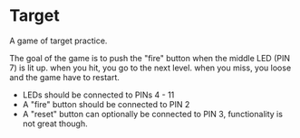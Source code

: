 # Target

A game of target practice.

The goal of the game is to push the "fire" button when the middle LED (PIN 7) is lit up.
when you hit, you go to the next level.
when you miss, you loose and the game have to restart.

- LEDs should be connected to PINs 4 - 11
- A "fire" button should be connected to PIN 2
- A "reset" button can optionally be connected to PIN 3, functionality is not great though.
